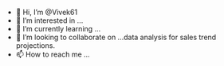 - 👋 Hi, I’m @Vivek61
- 👀 I’m interested in ...
- 🌱 I’m currently learning ...
- 💞️ I’m looking to collaborate on ...data analysis for sales trend projections. 
- 📫 How to reach me ...

<!---
Vivek61/Vivek61 is a ✨ special ✨ repository because its `README.md` (this file) appears on your GitHub profile.
You can click the Preview link to take a look at your changes.
--->
